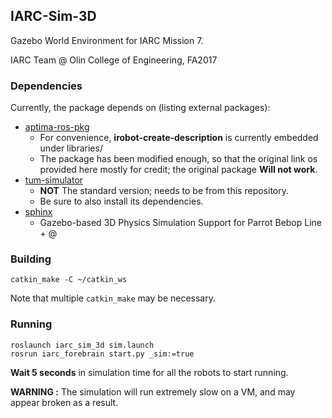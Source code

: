 ## IARC-Sim-3D

Gazebo World Environment for IARC Mission 7.

IARC Team @ Olin College of Engineering, FA2017

### Dependencies

Currently, the package depends on (listing external packages):

- [aptima-ros-pkg](https://code.google.com/archive/p/aptima-ros-pkg/source/default/source)
    * For convenience, **irobot-create-description** is currently embedded under libraries/
    * The package has been modified enough, so that the original link os provided here mostly for credit; the original package **Will not work**.
- [tum-simulator](https://github.com/angelsantamaria/tum_simulator.git)
    * **NOT** The standard version; needs to be from this repository.
    * Be sure to also install its dependencies.
- [sphinx](https://developer.parrot.com/docs/sphinx/index.html)
    * Gazebo-based 3D Physics Simulation Support for Parrot Bebop Line + @


### Building

```
catkin_make -C ~/catkin_ws
```

Note that multiple `catkin_make` may be necessary.

### Running

```
roslaunch iarc_sim_3d sim.launch
rosrun iarc_forebrain start.py _sim:=true
```

**Wait 5 seconds** in simulation time for all the robots to start running.


**WARNING :** The simulation will run extremely slow on a VM, and may appear broken as a result.



